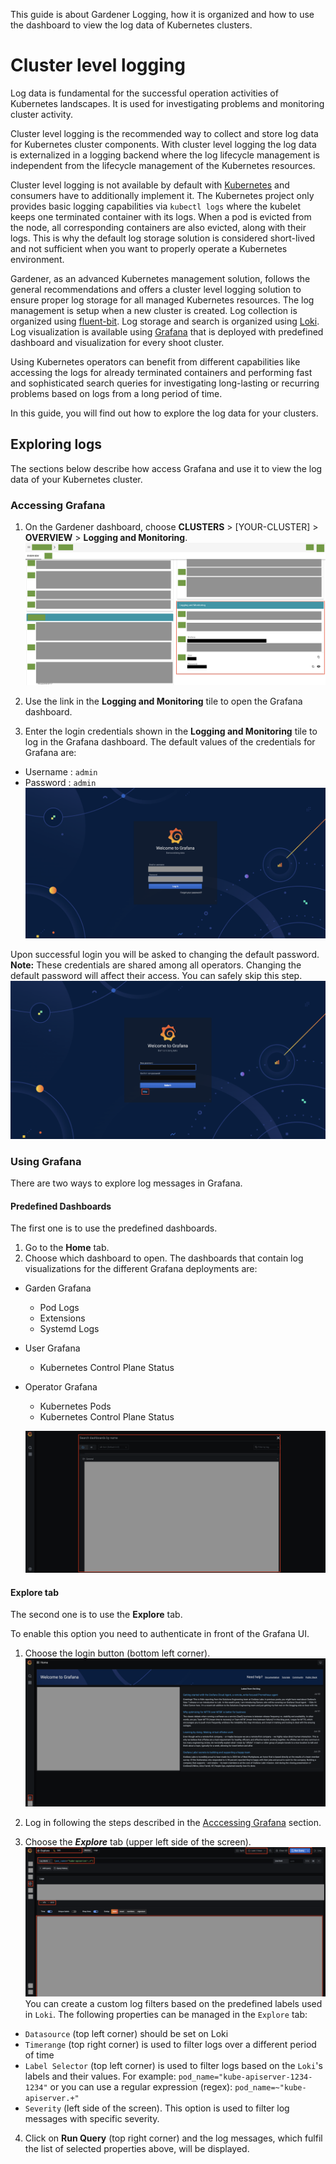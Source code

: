 This guide is about Gardener Logging, how it is organized and how to use the dashboard to view the log data of Kubernetes clusters.

# Cluster level logging
Log data is fundamental for the successful operation activities of Kubernetes landscapes. It is used for investigating problems and monitoring cluster activity.

Cluster level logging is the recommended way to collect and store log data for Kubernetes cluster components. With cluster level logging the log data is externalized
in a logging backend where the log lifecycle management is independent from the lifecycle management of the Kubernetes resources.

Cluster level logging is not available by default with [Kubernetes](https://kubernetes.io/docs/concepts/cluster-administration/logging/#cluster-level-logging-architectures) and consumers have to additionally implement it.
The Kubernetes project only provides basic logging capabilities via `kubectl logs` where the kubelet keeps one terminated container with its logs.
When a pod is evicted from the node, all corresponding containers are also evicted, along with their logs.
This is why the default log storage solution is considered short-lived and not sufficient when you want to properly operate a Kubernetes environment.

Gardener, as an advanced Kubernetes management solution, follows the general recommendations and offers a cluster level logging solution to ensure proper log storage for all managed Kubernetes resources.
The log management is setup when a new cluster is created.
Log collection is organized using [fluent-bit](https://fluentbit.io).
Log storage and search is organized using [Loki](https://grafana.com/oss/vali).
Log visualization is available using [Grafana](https://grafana.com/grafana) that is deployed with predefined dashboard and visualization for every shoot cluster.


Using Kubernetes operators can benefit from different capabilities like accessing the logs for
already terminated containers and performing fast and sophisticated search queries for investigating long-lasting or recurring problems based on logs from a long period of time.

In this guide, you will find out how to explore the log data for your clusters.

## Exploring logs

The sections below describe how access Grafana and use it to view the log data of your Kubernetes cluster.

### Accessing Grafana
1. On the Gardener dashboard, choose **CLUSTERS** > [YOUR-CLUSTER] > **OVERVIEW** > **Logging and Monitoring**.
![Navigate to Logging and Monitoring Tile](images/gardener-dashboard-logging.png)

2. Use the link in the **Logging and Monitoring** tile to open the Grafana dashboard.
3. Enter the login credentials shown in the **Logging and Monitoring** tile to log in the Grafana dashboard.
The default values of the credentials for Grafana are:
- Username : `admin`
- Password : `admin`
![Login Screen](images/login-credentials.png)

Upon successful login you will be asked to changing the default password.
**Note:** These credentials are shared among all operators. Changing the default password will affect their access. You can safely skip this step.
![Button to Skip Password Change](images/skip-password-change.png)

### Using Grafana

There are two ways to explore log messages in Grafana.

#### Predefined Dashboards
The first one is to use the predefined dashboards.
1. Go to the **Home** tab.
2. Choose which dashboard to open.
The dashboards that contain log visualizations for the different Grafana deployments are:

  * Garden Grafana
    * Pod Logs
    * Extensions
    * Systemd Logs
  * User Grafana
    * Kubernetes Control Plane Status
  * Operator Grafana
    * Kubernetes Pods
    * Kubernetes Control Plane Status

    ![Dashboard Navigator](images/dashboards.png)

#### Explore tab
The second one is to use the **Explore** tab.

To enable this option you need to authenticate in front of the Grafana UI.
1. Choose the login button (bottom left corner).
![Login Button on Grafana Home Screen](images/login-button.png)

2. Log in following the steps described in the [Acccessing Grafana](#accessing-grafana) section.
3. Choose the ***Explore*** tab (upper left side of the screen).
![Grafana Explore Tab](images/explore-logs.png)
You can create a custom log filters based on the predefined labels used in `Loki`.
The following properties can be managed in the `Explore` tab:
- `Datasource` (top left corner) should be set on Loki
- `Timerange` (top right corner) is used to filter logs over a different period of time
- `Label Selector` (top left corner) is used to filter logs based on the `Loki`'s labels and their values.
For example:
`pod_name="kube-apiserver-1234-1234"` or you can use a regular expression (regex): `pod_name=~"kube-apiserver.+"`
- `Severity` (left side of the screen). This option is used to filter log messages with specific severity.

4. Click on **Run Query** (top right corner) and the log messages, which fulfil the list of selected properties above, will be displayed.
